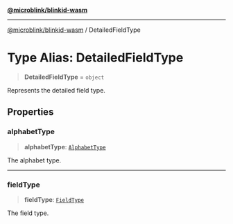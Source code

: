 [**@microblink/blinkid-wasm**](../README.md)

***

[@microblink/blinkid-wasm](../README.md) / DetailedFieldType

# Type Alias: DetailedFieldType

> **DetailedFieldType** = `object`

Represents the detailed field type.

## Properties

### alphabetType

> **alphabetType**: [`AlphabetType`](AlphabetType.md)

The alphabet type.

***

### fieldType

> **fieldType**: [`FieldType`](FieldType.md)

The field type.
